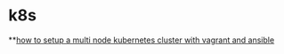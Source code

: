 # k8s

**[how to setup a multi node kubernetes cluster  with vagrant and ansible](vagrant-ansible-cluster-ubunut16.04/README.md)
